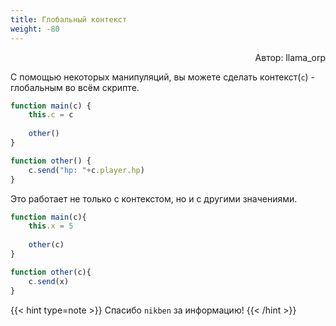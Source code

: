 ```yaml
---
title: Глобальный контекст
weight: -80
---
```


<p align="right">Автор: llama_orp</p>

С помощью некоторых манипуляций, вы можете сделать контекст(`c`) - глобальным во всём скрипте.
```js
function main(c) {
    this.c = c
    
    other()
}

function other() {
    c.send("hp: "+c.player.hp)
}
```

Это работает не только с контекстом, но и с другими значениями.

```js
function main(c){
    this.x = 5
    
    other(c)
}

function other(c){
    c.send(x)
}
```
{{< hint type=note >}}
Спасибо `nikben` за информацию!
{{< /hint >}}